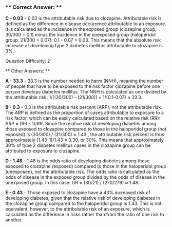 ### ** Correct Answer: **

**C - 0.03** - 0.03 is the attributable risk due to clozapine. Attributable risk is defined as the difference in disease occurrence attributable to an exposure. It is calculated as the incidence in the exposed group (clozapine group, 30/300 = 0.1) minus the incidence in the unexposed group (haloperidol group, 21/300 = 0.07): 0.1 - 0.07 = 0.03. This means that the absolute risk increase of developing type 2 diabetes mellitus attributable to clozapine is 3%.

Question Difficulty: 2

** Other Answers: **

**A - 33.3** - 33.3 is the number needed to harm (NNH), meaning the number of people that have to be exposed to the risk factor clozapine before one person develops diabetes mellitus. The NNH is calculated as one divided by the attributable risk: 1/[(30/300) - (21/300)] = 1/(0.1-0.07) ≈ 33.3.

**B - 0.3** - 0.3 is the attributable risk percent (ARP), not the attributable risk. The ARP is defined as the proportion of cases attributable to exposure to a risk factor, which can be easily calculated based on the relative risk (RR): ARP = (RR - 1)/RR. Since the relative risk of developing diabetes among those exposed to clozapine compared to those in the haloperidol group (not exposed) is (30/300) / (21/300) ≈ 1.43 , the attributable risk percent is thus approximately (1.43-1)/1.43 = 0.30, or 30%. This means that approximately 30% of type 2 diabetes mellitus cases in the clozapine group can be attributed to exposure to clozapine.

**D - 1.48** - 1.48 is the odds ratio of developing diabetes among those exposed to clozapine (exposed) compared to those in the haloperidol group (unexposed), not the attributable risk. The odds ratio is calculated as the odds of disease in the exposed group divided by the odds of disease in the unexposed group. In this case: OR = (30/21) / (270/279) ≈ 1.48.

**E - 0.43** - Those exposed to clozapine have a 43% increased risk of developing diabetes, given that the relative risk of developing diabetes in the clozapine group compared to the haloperidol group is 1.43. This is not equivalent, however, to the attributable risk of an exposure, which is calculated as the difference in risks rather than from the ratio of one risk to another.

